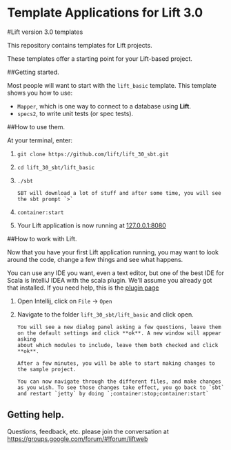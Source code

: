 
Template Applications for Lift 3.0
=======
#Lift version 3.0 templates

This repository contains templates for Lift projects.

These templates offer a starting point for your Lift-based project.

##Getting started.

Most people will want to start with the `lift_basic` template. This template shows you how to use:

* `Mapper`, which is one way to connect to a database using **Lift**.
* `specs2`, to write unit tests (or spec tests).

##How to use them.

At your terminal, enter:

1. `git clone https://github.com/lift/lift_30_sbt.git`
2. `cd lift_30_sbt/lift_basic`
3. `./sbt`

       SBT will download a lot of stuff and after some time, you will see the sbt prompt `>`

4. `container:start`
5. Your Lift application is now running at [127.0.0.1:8080](http://127.0.0.1:8080)


##How to work with Lift.

Now that you have your first Lift application running, you may want to look around the code, change a few things and see what happens.

You can use any IDE you want, even a text editor, but one of the best IDE for Scala is IntelliJ IDEA with the scala plugin. We'll assume you already got that installed. If you need help, this is the [plugin page](http://confluence.jetbrains.net/display/SCA/Scala+Plugin+for+IntelliJ+IDEA)

1. Open Intellij, click on `File` -> `Open`
2. Navigate to the folder `lift_30_sbt/lift_basic` and click open.

       You will see a new dialog panel asking a few questions, leave them on the default settings and click **ok**. A new window will appear asking
       about which modules to include, leave them both checked and click **ok**.

       After a few minutes, you will be able to start making changes to the sample project.

       You can now navigate through the different files, and make changes as you wish. To see those changes take effect, you go back to `sbt` and restart `jetty` by doing `;container:stop;container:start`

## Getting help.     

Questions, feedback, etc. please join the conversation at https://groups.google.com/forum/#!forum/liftweb
